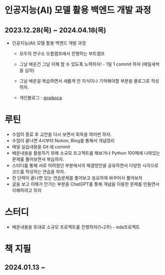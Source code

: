 # 인공지능(AI) 모델 활용 백엔드 개발 과정
## 2023.12.28(목) ~ 2024.04.18(목)  

* 인공지능(AI) 모델 활용 백엔드 개발 과정
  - 모두의 연구소 오름캠프에서 진행하는 부트캠프 

  - 그날 배운건 그날 이해 할 수 있도록 노력하자! - 1일 1 commit 하자 (매일새싹을 심자)
  - 그날 배운걸 복습하면서 새롭게 안 지식이나 기억해야할 부분을 블로그로 작성하자. 
  - 개인블로그 : [gosikoca](https://gosikoca.tistory.com/)

# 루틴

  - 수업이 종료 후 교안을 다시 보면서 회독을 여러번 하자.
  - 수업이 끝나면 4시부터 Notion, Blog를 통해서 개념정리  
  - 매일 실습내용을 Git 에 commit 
  - 배운내용을 활용하기 위해 소규모 프고젝트를 해보거나 Python 100제에 나와있는 문제를 풀어보면서 복습하자.
  - 스터디를 통해 서로 어려웠던 부분에서의 해결방안을 공유하면서 다양한 시각으로 코드를 작성하는 연습을 하자.
  - 한 단락이 끝나면 있는 연습문제를 풀어보고 응요하여 바꾸어서 풀어보자
  - 글을 보고 이해가 안가는 부분을 ChatGPT를 통해 개념을 이용한 문제를 만들면서 이해하려고 하자
  
# 스터디

- 배운내용을 토대로 소규모 프로젝트를 진행하자(1~2주) - eda프로젝트

# 책 지필
## 2024.01.13 ~ 
